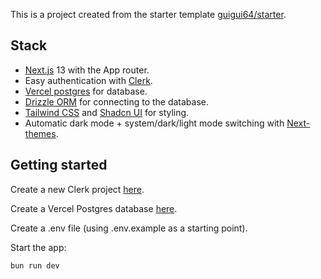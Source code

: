 This is a project created from the starter template [guigui64/starter](https://github.com/guigui64/starter).

## Stack

- [Next.js](https://nextjs.org/) 13 with the App router.
- Easy authentication with [Clerk](https://clerk.dev/).
- [Vercel postgres](https://vercel.com/storage/postgres) for database.
- [Drizzle ORM](https://orm.drizzle.team/) for connecting to the database.
- [Tailwind CSS](https://tailwindcss.com) and [Shadcn UI](https://ui.shadcn.com) for styling.
- Automatic dark mode + system/dark/light mode switching with [Next-themes](https://github.com/pacocoursey/next-themes).

## Getting started

Create a new Clerk project [here](https://dashboard.clerk.com/apps/new).

Create a Vercel Postgres database [here](https://vercel.com/dashboard/stores).

Create a .env file (using .env.example as a starting point).

Start the app:

```sh
bun run dev
```
